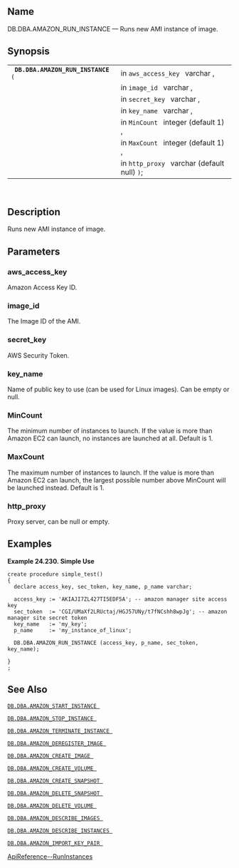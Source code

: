 <div id="fn_amazon_run_instance" class="refentry">

<div class="titlepage">

</div>

<div class="refnamediv">

## Name

DB.DBA.AMAZON_RUN_INSTANCE — Runs new AMI instance of image.

</div>

<div class="refsynopsisdiv">

## Synopsis

<div id="fsyn_amazon_run_instance" class="funcsynopsis">

|                                         |                                              |
|-----------------------------------------|----------------------------------------------|
| ` `**`DB.DBA.AMAZON_RUN_INSTANCE`**` (` | in `aws_access_key ` varchar ,               |
|                                         | in `image_id ` varchar ,                     |
|                                         | in `secret_key ` varchar ,                   |
|                                         | in `key_name ` varchar ,                     |
|                                         | in `MinCount ` integer (default 1) ,         |
|                                         | in `MaxCount ` integer (default 1) ,         |
|                                         | in `http_proxy ` varchar (default null) `)`; |

<div class="funcprototype-spacer">

 

</div>

</div>

</div>

<div id="desc_amazon_run_instance" class="refsect1">

## Description

Runs new AMI instance of image.

</div>

<div id="params_amazon_run_instance" class="refsect1">

## Parameters

<div id="id97600" class="refsect2">

### aws_access_key

Amazon Access Key ID.

</div>

<div id="id97603" class="refsect2">

### image_id

The Image ID of the AMI.

</div>

<div id="id97606" class="refsect2">

### secret_key

AWS Security Token.

</div>

<div id="id97609" class="refsect2">

### key_name

Name of public key to use (can be used for Linux images). Can be empty
or null.

</div>

<div id="id97612" class="refsect2">

### MinCount

The minimum number of instances to launch. If the value is more than
Amazon EC2 can launch, no instances are launched at all. Default is 1.

</div>

<div id="id97615" class="refsect2">

### MaxCount

The maximum number of instances to launch. If the value is more than
Amazon EC2 can launch, the largest possible number above MinCount will
be launched instead. Default is 1.

</div>

<div id="id97618" class="refsect2">

### http_proxy

Proxy server, can be null or empty.

</div>

</div>

<div id="examples_amazon_run_instance" class="refsect1">

## Examples

<div id="ex_amazon_run_instance" class="example">

**Example 24.230. Simple Use**

<div class="example-contents">

``` programlisting
create procedure simple_test()
{
  declare access_key, sec_token, key_name, p_name varchar;

  access_key := 'AKIAJI7ZL427TI5EDF5A'; -- amazon manager site access key
  sec_token  := 'CGI/UMaXf2LRUctaj/HGJ57UNy/t7fNCshh8wpJg'; -- amazon manager site secret token
  key_name   := 'my_key';
  p_name     := 'my_instance_of_linux';

  DB.DBA.AMAZON_RUN_INSTANCE (access_key, p_name, sec_token, key_name);

}
;
```

</div>

</div>

  

</div>

<div id="seealso_amazon_run_instance" class="refsect1">

## See Also

<a href="fn_amazon_start_instance.html" class="link"
title="DB.DBA.AMAZON_START_INSTANCE"><code
class="function">DB.DBA.AMAZON_START_INSTANCE </code></a>

<a href="fn_amazon_stop_instance.html" class="link"
title="DB.DBA.AMAZON_STOP_INSTANCE"><code
class="function">DB.DBA.AMAZON_STOP_INSTANCE </code></a>

<a href="fn_amazon_terminate_instance.html" class="link"
title="DB.DBA.AMAZON_TERMINATE_INSTANCE"><code
class="function">DB.DBA.AMAZON_TERMINATE_INSTANCE </code></a>

<a href="fn_amazon_deregister_image.html" class="link"
title="DB.DBA.AMAZON_DEREGISTER_IMAGE"><code
class="function">DB.DBA.AMAZON_DEREGISTER_IMAGE </code></a>

<a href="fn_amazon_create_image.html" class="link"
title="DB.DBA.AMAZON_CREATE_IMAGE"><code
class="function">DB.DBA.AMAZON_CREATE_IMAGE </code></a>

<a href="fn_amazon_create_volume.html" class="link"
title="DB.DBA.AMAZON_CREATE_VOLUME"><code
class="function">DB.DBA.AMAZON_CREATE_VOLUME </code></a>

<a href="fn_amazon_create_snapshot.html" class="link"
title="DB.DBA.AMAZON_CREATE_SNAPSHOT"><code
class="function">DB.DBA.AMAZON_CREATE_SNAPSHOT </code></a>

<a href="fn_amazon_delete_snapshot.html" class="link"
title="DB.DBA.AMAZON_DELETE_SNAPSHOT"><code
class="function">DB.DBA.AMAZON_DELETE_SNAPSHOT </code></a>

<a href="fn_amazon_delete_volume.html" class="link"
title="DB.DBA.AMAZON_DELETE_VOLUME"><code
class="function">DB.DBA.AMAZON_DELETE_VOLUME </code></a>

<a href="fn_amazon_describe_images.html" class="link"
title="DB.DBA.AMAZON_DESCRIBE_IMAGES"><code
class="function">DB.DBA.AMAZON_DESCRIBE_IMAGES </code></a>

<a href="fn_amazon_describe_instances.html" class="link"
title="DB.DBA.AMAZON_DESCRIBE_INSTANCES"><code
class="function">DB.DBA.AMAZON_DESCRIBE_INSTANCES </code></a>

<a href="fn_amazon_import_key_pair.html" class="link"
title="DB.DBA.AMAZON_IMPORT_KEY_PAIR"><code
class="function">DB.DBA.AMAZON_IMPORT_KEY_PAIR </code></a>

<a
href="http://docs.aws.amazon.com/AWSEC2/latest/APIReference/ApiReference-query-RunInstances.html"
class="ulink" target="_top">ApiReference--RunInstances</a>

</div>

</div>
